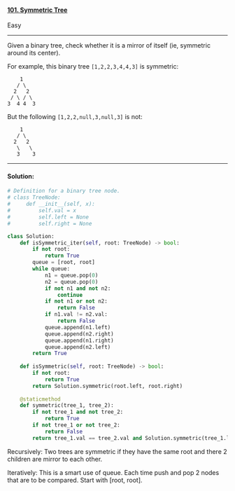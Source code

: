 #### [101. Symmetric Tree](https://leetcode.com/problems/symmetric-tree/)

Easy

---

Given a binary tree, check whether it is a mirror of itself (ie, symmetric around its center).

For example, this binary tree `[1,2,2,3,4,4,3]` is symmetric:

```
    1
   / \
  2   2
 / \ / \
3  4 4  3
```

 

But the following `[1,2,2,null,3,null,3]` is not:

```
    1
   / \
  2   2
   \   \
   3    3
```

---

#### Solution:

```python
# Definition for a binary tree node.
# class TreeNode:
#     def __init__(self, x):
#         self.val = x
#         self.left = None
#         self.right = None

class Solution:
    def isSymmetric_iter(self, root: TreeNode) -> bool:
        if not root:
            return True
        queue = [root, root]
        while queue:
            n1 = queue.pop(0)
            n2 = queue.pop(0)
            if not n1 and not n2:
                continue
            if not n1 or not n2:
                return False
            if n1.val != n2.val:
                return False
            queue.append(n1.left)
            queue.append(n2.right)
            queue.append(n1.right)
            queue.append(n2.left)
        return True
    
    def isSymmetric(self, root: TreeNode) -> bool:
        if not root:
            return True
        return Solution.symmetric(root.left, root.right)
    
    @staticmethod
    def symmetric(tree_1, tree_2):
        if not tree_1 and not tree_2:
            return True
        if not tree_1 or not tree_2:
            return False
        return tree_1.val == tree_2.val and Solution.symmetric(tree_1.left, tree_2.right) and Solution.symmetric(tree_1.right, tree_2.left)
```

Recursively: Two trees are symmetric if they have the same root and there 2 children are mirror to each other.

Iteratively: This is a smart use of queue. Each time push and pop 2 nodes that are to be compared. Start with [root, root].